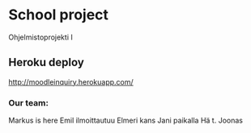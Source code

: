 # School project
Ohjelmistoprojekti I

## Heroku deploy
http://moodleinquiry.herokuapp.com/


### Our team:
Markus is here
Emil ilmoittautuu
Elmeri kans
Jani paikalla
Hä t. Joonas
